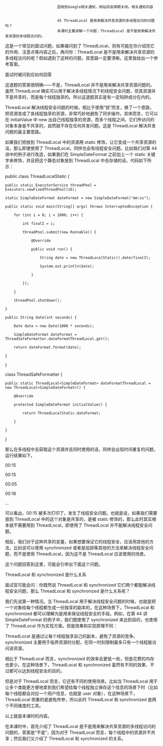 
                            
                            因收到Google相关通知，网站将会择期关闭。相关通知内容
                            
                            
                            45 ThreadLocal 是用来解决共享资源的多线程访问的问题吗？
                            本课时主要讲解一个问题：ThreadLocal 是不是用来解决共享资源的多线程访问的。

这是一个常见的面试问题，如果被问到了 ThreadLocal，则有可能在你介绍完它的作用、注意点等内容之后，再问你：ThreadLocal 是不是用来解决共享资源的多线程访问的呢？假如遇到了这样的问题，其思路一定要清晰。这里我给出一个参考答案。

面试时被问到应如何回答

这道题的答案很明确——不是，ThreadLocal 并不是用来解决共享资源问题的。虽然 ThreadLocal 确实可以用于解决多线程情况下的线程安全问题，但其资源并不是共享的，而是每个线程独享的。所以这道题其实是有一定陷阱成分在内的。

ThreadLocal 解决线程安全问题的时候，相比于使用“锁”而言，换了一个思路，把资源变成了各线程独享的资源，非常巧妙地避免了同步操作。具体而言，它可以在 initialValue 中 new 出自己线程独享的资源，而多个线程之间，它们所访问的对象本身是不共享的，自然就不存在任何并发问题。这是 ThreadLocal 解决并发问题的最主要思路。

如果我们把放到 ThreadLocal 中的资源用 static 修饰，让它变成一个共享资源的话，那么即便使用了 ThreadLocal，同样也会有线程安全问题。比如我们对第 44 讲中的例子进行改造，如果我们在 SimpleDateFormat 之前加上一个 static 关键字来修饰，并且把这个静态对象放到 ThreadLocal 中去存储的话，代码如下所示：

public class ThreadLocalStatic {

    public static ExecutorService threadPool = Executors.newFixedThreadPool(16);

    static SimpleDateFormat dateFormat = new SimpleDateFormat("mm:ss");

    public static void main(String[] args) throws InterruptedException {

        for (int i = 0; i < 1000; i++) {

            int finalI = i;

            threadPool.submit(new Runnable() {

                @Override

                public void run() {

                    String date = new ThreadLocalStatic().date(finalI);

                    System.out.println(date);

                }

            });

        }

        threadPool.shutdown();

    }

    public String date(int seconds) {

        Date date = new Date(1000 * seconds);

        SimpleDateFormat dateFormat = ThreadSafeFormatter.dateFormatThreadLocal.get();

        return dateFormat.format(date);

    }

}

class ThreadSafeFormatter {

    public static ThreadLocal<SimpleDateFormat> dateFormatThreadLocal = new ThreadLocal<SimpleDateFormat>() {

        @Override

        protected SimpleDateFormat initialValue() {

            return ThreadLocalStatic.dateFormat;

        }

    }

}


那么在多线程中去获取这个资源并且同时使用的话，同样会出现时间重复的问题，运行结果如下。

00:15

00:15

00:05

00:16

...


可以看出，00:15 被多次打印了，发生了线程安全问题。也就是说，如果我们需要放到 ThreadLocal 中的这个对象是共享的，是被 static 修饰的，那么此时其实根本就不需要用到 ThreadLocal，即使用了 ThreadLocal 并不能解决线程安全问题。

相反，我们对于这种共享的变量，如果想要保证它的线程安全，应该用其他的方法，比如说可以使用 synchronized 或者是加锁等其他的方法来解决线程安全问题，而不是使用 ThreadLocal，因为这不是 ThreadLocal 应该使用的场景。

这个问题回答到这里，可能会引申出下面这个问题。

ThreadLocal 和 synchronized 是什么关系

面试官可能会问：你既然说 ThreadLocal 和 synchronized 它们两个都能解决线程安全问题，那么 ThreadLocal 和 synchronized 是什么关系呢？

我们先说第一种情况。当 ThreadLocal 用于解决线程安全问题的时候，也就是把一个对象给每个线程都生成一份独享的副本的，在这种场景下，ThreadLocal 和 synchronized 都可以理解为是用来保证线程安全的手段。例如，在第 44 讲 SimpleDateFormat 的例子中，我们既使用了 synchronized 来达到目的，也使用了 ThreadLocal 作为实现方案。但是效果和实现原理不同：


ThreadLocal 是通过让每个线程独享自己的副本，避免了资源的竞争。
synchronized 主要用于临界资源的分配，在同一时刻限制最多只有一个线程能访问该资源。


相比于 ThreadLocal 而言，synchronized 的效率会更低一些，但是花费的内存也更少。在这种场景下，ThreadLocal 和 synchronized 虽然有不同的效果，不过都可以达到线程安全的目的。

但是对于 ThreadLocal 而言，它还有不同的使用场景。比如当 ThreadLocal 用于让多个类能更方便地拿到我们希望给每个线程独立保存这个信息的场景下时（比如每个线程都会对应一个用户信息，也就是 user 对象），在这种场景下，ThreadLocal 侧重的是避免传参，所以此时 ThreadLocal 和 synchronized 是两个不同维度的工具。

以上就是本课时的内容。

在本课时中，首先介绍了 ThreadLocal 是不是用来解决共享资源的多线程访问的问题的，答案是“不是”，因为对于 ThreadLocal 而言，每个线程中的资源并不共享；然后我们又介绍了 ThreadLocal 和 synchronized 的关系。

                        
                        
                            